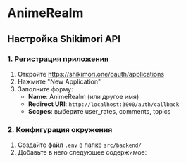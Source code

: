 # AnimeRealm

## Настройка Shikimori API

### 1. Регистрация приложения
1. Откройте https://shikimori.one/oauth/applications
2. Нажмите "New Application"
3. Заполните форму:
   - **Name**: AnimеRealm (или другое имя)
   - **Redirect URI**: `http://localhost:3000/auth/callback`
   - **Scopes**: выберите user_rates, comments, topics

### 2. Конфигурация окружения
1. Создайте файл `.env` в папке `src/backend/`
2. Добавьте в него следующее содержимое:

